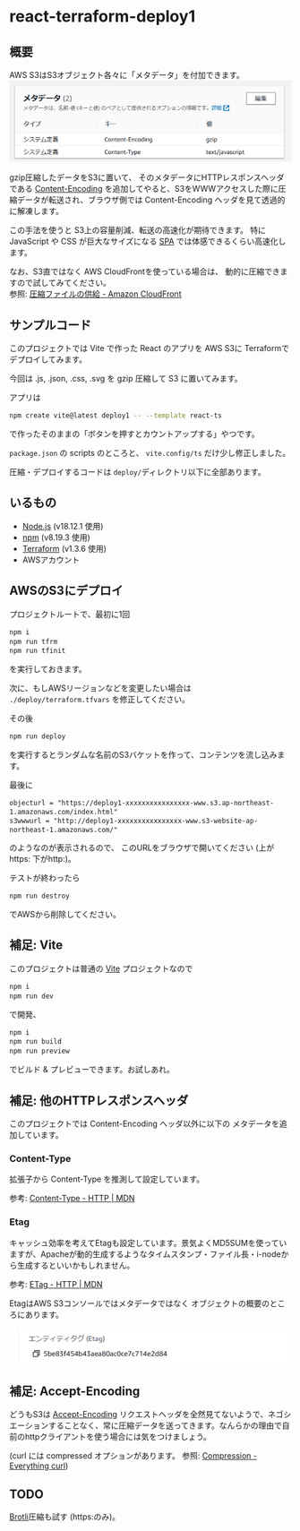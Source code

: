# react-terraform-deploy1

## 概要

AWS S3はS3オブジェクト各々に「メタデータ」を付加できます。
![AWSコンソールでのS3メタデータサンプル](docs/imgs/s3_metadata.png "AWSコンソールでのS3メタデータサンプル")

gzip圧縮したデータをS3に置いて、
そのメタデータにHTTPレスポンスヘッダである
[Content-Encoding](https://developer.mozilla.org/ja/docs/Web/HTTP/Headers/Content-Encoding)
を追加してやると、S3をWWWアクセスした際に圧縮データが転送され、ブラウザ側では Content-Encoding ヘッダを見て透過的に解凍します。

この手法を使うと S3上の容量削減、転送の高速化が期待できます。
特に JavaScript や CSS が巨大なサイズになる
[SPA](https://ja.wikipedia.org/wiki/%E3%82%B7%E3%83%B3%E3%82%B0%E3%83%AB%E3%83%9A%E3%83%BC%E3%82%B8%E3%82%A2%E3%83%97%E3%83%AA%E3%82%B1%E3%83%BC%E3%82%B7%E3%83%A7%E3%83%B3)
では体感できるくらい高速化します。

なお、S3直ではなく
AWS CloudFrontを使っている場合は、
動的に圧縮できますので試してみてください。  
参照: [圧縮ファイルの供給 - Amazon CloudFront](https://docs.aws.amazon.com/ja_jp/AmazonCloudFront/latest/DeveloperGuide/ServingCompressedFiles.html)


## サンプルコード

このプロジェクトでは
Vite で作った React のアプリを
AWS S3に
Terraformでデプロイしてみます。

今回は
.js, .json, .css, .svg を gzip 圧縮して
S3 に置いてみます。

アプリは
```bash
npm create vite@latest deploy1 -- --template react-ts
```
で作ったそのままの「ボタンを押すとカウントアップする」やつです。

`package.json` の scripts のところと、
`vite.config/ts` だけ少し修正しました。

圧縮・デプロイするコードは `deploy/`ディレクトリ以下に全部あります。


## いるもの

- [Node.js](https://nodejs.org/) (v18.12.1 使用)
- [npm](https://www.npmjs.com/package/npm) (v8.19.3 使用)
- [Terraform](https://www.terraform.io/) (v1.3.6 使用)
- AWSアカウント


## AWSのS3にデプロイ

プロジェクトルートで、最初に1回
```bash
npm i
npm run tfrm
npm run tfinit
```
を実行しておきます。

次に、もしAWSリージョンなどを変更したい場合は
`./deploy/terraform.tfvars`
を修正してください。

その後
```bash
npm run deploy
```

を実行するとランダムな名前のS3バケットを作って、コンテンツを流し込みます。

最後に
```
objecturl = "https://deploy1-xxxxxxxxxxxxxxxx-www.s3.ap-northeast-1.amazonaws.com/index.html"
s3wwwurl = "http://deploy1-xxxxxxxxxxxxxxxx-www.s3-website-ap-northeast-1.amazonaws.com/"
```
のようなのが表示されるので、
このURLをブラウザで開いてください
(上がhttps: 下がhttp:)。


テストが終わったら
```bash
npm run destroy
```
でAWSから削除してください。


## 補足: Vite

このプロジェクトは普通の
[Vite](https://vitejs.dev/)
プロジェクトなので

```bash
npm i
npm run dev
```
で開発、

```bash
npm i
npm run build
npm run preview
```
でビルド & プレビューできます。お試しあれ。

## 補足: 他のHTTPレスポンスヘッダ

このプロジェクトでは Content-Encoding ヘッダ以外に以下の
メタデータを追加しています。

### Content-Type

拡張子から Content-Type を推測して設定しています。

参考: [Content-Type - HTTP | MDN](https://developer.mozilla.org/ja/docs/Web/HTTP/Headers/Content-Type)

### Etag

キャッシュ効率を考えてEtagも設定しています。景気よくMD5SUMを使っていますが、Apacheが動的生成するようなタイムスタンプ・ファイル長・i-nodeから生成するといいかもしれません。

参考: [ETag - HTTP | MDN](https://developer.mozilla.org/ja/docs/Web/HTTP/Headers/ETag)

EtagはAWS S3コンソールではメタデータではなく
オブジェクトの概要のところにあります。

![AWS S3コンソールでのetagサンプル](docs/imgs/etag.png "AWS S3コンソールでのetagサンプル")


## 補足: Accept-Encoding

どうもS3は
[Accept-Encoding](https://developer.mozilla.org/ja/docs/Web/HTTP/Headers/Accept-Encoding)
リクエストヘッダを全然見てないようで、ネゴシエーションすることなく、常に圧縮データを送ってきます。なんらかの理由で自前のhttpクライアントを使う場合には気をつけましょう。

(curl には compressed オプションがあります。
参照: [Compression - Everything curl](https://everything.curl.dev/usingcurl/downloads/compression))


## TODO

[Brotli](https://ja.wikipedia.org/wiki/Brotli)圧縮も試す (https:のみ)。
